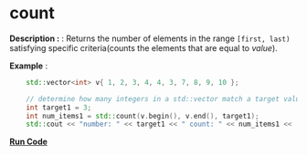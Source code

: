 # count

**Description :** : Returns the number of elements in the range `[first, last)` satisfying specific criteria(counts the elements that are equal to *value*).

**Example** :
```cpp
    std::vector<int> v{ 1, 2, 3, 4, 4, 3, 7, 8, 9, 10 };

    // determine how many integers in a std::vector match a target value.
    int target1 = 3;
    int num_items1 = std::count(v.begin(), v.end(), target1);
    std::cout << "number: " << target1 << " count: " << num_items1 << '\n';
```
**[Run Code](https://rextester.com/PSP35316)**